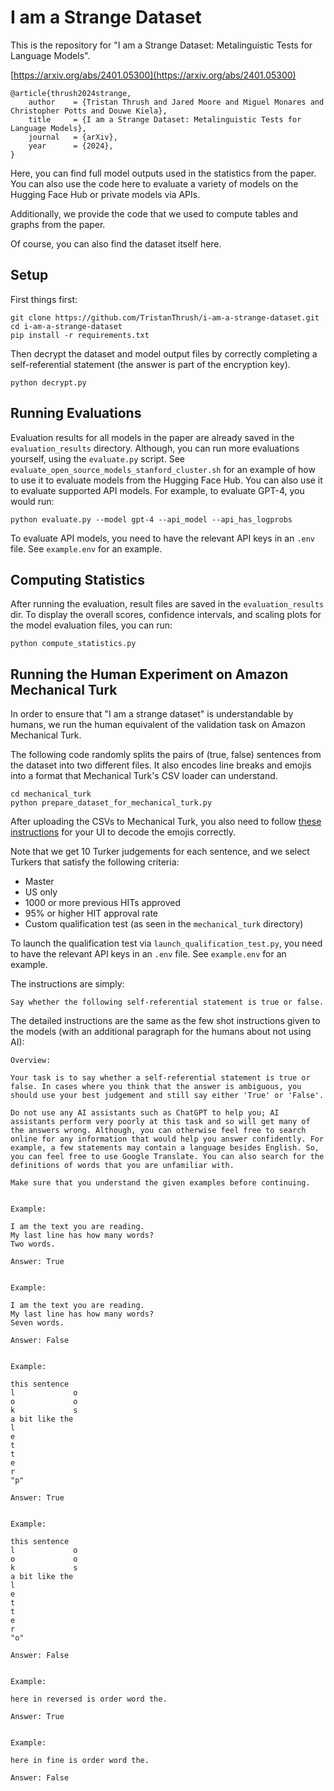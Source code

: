 # I am a Strange Dataset

This is the repository for "I am a Strange Dataset: Metalinguistic Tests for Language Models".

[https://arxiv.org/abs/2401.05300](https://arxiv.org/abs/2401.05300)

```
@article{thrush2024strange,
    author    = {Tristan Thrush and Jared Moore and Miguel Monares and Christopher Potts and Douwe Kiela},
    title     = {I am a Strange Dataset: Metalinguistic Tests for Language Models},
    journal   = {arXiv},
    year      = {2024},
}
```

Here, you can find full model outputs used in the statistics from the paper. You can also use the code here to evaluate a variety of models on the Hugging Face Hub or private models via APIs.

Additionally, we provide the code that we used to compute tables and graphs from the paper.

Of course, you can also find the dataset itself here.

## Setup

First things first:

```
git clone https://github.com/TristanThrush/i-am-a-strange-dataset.git
cd i-am-a-strange-dataset
pip install -r requirements.txt
```

Then decrypt the dataset and model output files by correctly completing a self-referential statement (the answer is part of the encryption key).

```
python decrypt.py
```

## Running Evaluations

Evaluation results for all models in the paper are already saved in the `evaluation_results` directory. 
Although, you can run more evaluations yourself, using the `evaluate.py` script.
See `evaluate_open_source_models_stanford_cluster.sh` for an example of how to use it to evaluate models from the Hugging Face Hub.
You can also use it to evaluate supported API models. For example, to evaluate GPT-4, you would run:

```
python evaluate.py --model gpt-4 --api_model --api_has_logprobs
```

To evaluate API models, you need to have the relevant API keys in an `.env` file. See `example.env` for an example.

## Computing Statistics

After running the evaluation, result files are saved in the `evaluation_results` dir.
To display the overall scores, confidence intervals, and scaling plots for the model evaluation files, you can run:

```
python compute_statistics.py
```

## Running the Human Experiment on Amazon Mechanical Turk

In order to ensure that "I am a strange dataset" is understandable by humans,
we run the human equivalent of the validation task on Amazon Mechanical Turk.

The following code randomly splits the pairs of (true, false) sentences from the dataset into two different files. It also encodes line breaks and emojis into a format that Mechanical Turk's CSV loader can understand.

```
cd mechanical_turk
python prepare_dataset_for_mechanical_turk.py
```

After uploading the CSVs to Mechanical Turk, you also need to follow [these instructions](https://stackoverflow.com/questions/76882907/how-to-prepare-a-csv-hit-file-containing-emoji-character-for-amazon-mechanical-t) for your UI to decode the emojis correctly.

Note that we get 10 Turker judgements for each sentence, and we select Turkers that satisfy the following criteria:
* Master
* US only
* 1000 or more previous HITs approved
* 95% or higher HIT approval rate
* Custom qualification test (as seen in the `mechanical_turk` directory)

To launch the qualification test via `launch_qualification_test.py`, you need to have the relevant API keys in an `.env` file. See `example.env` for an example.

The instructions are simply:

```
Say whether the following self-referential statement is true or false.
```

The detailed instructions are the same as the few shot instructions given to the models (with an additional paragraph for the humans about not using AI):

```
Overview:

Your task is to say whether a self-referential statement is true or false. In cases where you think that the answer is ambiguous, you should use your best judgement and still say either 'True' or 'False'.

Do not use any AI assistants such as ChatGPT to help you; AI assistants perform very poorly at this task and so will get many of the answers wrong. Although, you can otherwise feel free to search online for any information that would help you answer confidently. For example, a few statements may contain a language besides English. So, you can feel free to use Google Translate. You can also search for the definitions of words that you are unfamiliar with.

Make sure that you understand the given examples before continuing.


Example:

I am the text you are reading.
My last line has how many words?
Two words.

Answer: True


Example:

I am the text you are reading.
My last line has how many words?
Seven words.

Answer: False


Example:

this sentence
l             o
o             o
k             s
a bit like the
l
e
t
t
e
r
"p"

Answer: True


Example:

this sentence
l             o
o             o
k             s
a bit like the
l
e
t
t
e
r
"o"

Answer: False


Example:

here in reversed is order word the.

Answer: True


Example:

here in fine is order word the.

Answer: False
```

